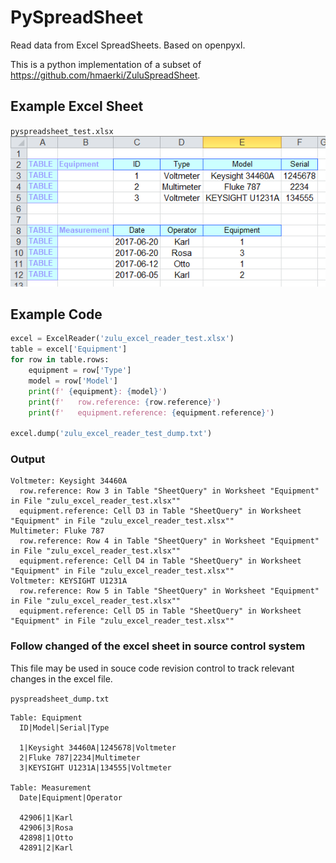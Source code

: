 # PySpreadSheet
Read data from Excel SpreadSheets. Based on openpyxl.

This is a python implementation of a subset of https://github.com/hmaerki/ZuluSpreadSheet.

## Example Excel Sheet

`pyspreadsheet_test.xlsx`
![Kiku](images/tables.png)

## Example Code

```python
excel = ExcelReader('zulu_excel_reader_test.xlsx')
table = excel['Equipment']
for row in table.rows:
    equipment = row['Type']
    model = row['Model'] 
    print(f' {equipment}: {model}')
    print(f'   row.reference: {row.reference}')
    print(f'   equipment.reference: {equipment.reference}')

excel.dump('zulu_excel_reader_test_dump.txt')
```

### Output

```text
Voltmeter: Keysight 34460A
  row.reference: Row 3 in Table "SheetQuery" in Worksheet "Equipment" in File "zulu_excel_reader_test.xlsx""
  equipment.reference: Cell D3 in Table "SheetQuery" in Worksheet "Equipment" in File "zulu_excel_reader_test.xlsx""
Multimeter: Fluke 787
  row.reference: Row 4 in Table "SheetQuery" in Worksheet "Equipment" in File "zulu_excel_reader_test.xlsx""
  equipment.reference: Cell D4 in Table "SheetQuery" in Worksheet "Equipment" in File "zulu_excel_reader_test.xlsx""
Voltmeter: KEYSIGHT U1231A
  row.reference: Row 5 in Table "SheetQuery" in Worksheet "Equipment" in File "zulu_excel_reader_test.xlsx""
  equipment.reference: Cell D5 in Table "SheetQuery" in Worksheet "Equipment" in File "zulu_excel_reader_test.xlsx""
```

### Follow changed of the excel sheet in source control system

This file may be used in souce code revision control to track relevant changes in the excel file.

`pyspreadsheet_dump.txt`
```text
Table: Equipment
  ID|Model|Serial|Type

  1|Keysight 34460A|1245678|Voltmeter
  2|Fluke 787|2234|Multimeter
  3|KEYSIGHT U1231A|134555|Voltmeter

Table: Measurement
  Date|Equipment|Operator

  42906|1|Karl
  42906|3|Rosa
  42898|1|Otto
  42891|2|Karl
```

